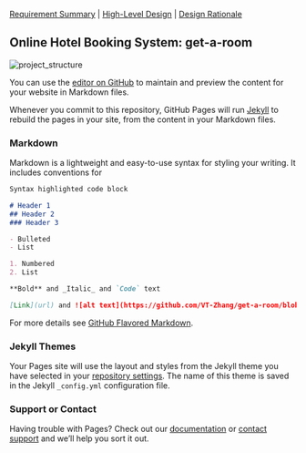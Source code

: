 [Requirement Summary](https://www.get-a-room.us) | [High-Level Design](https://github.com/VT-Zhang/get-a-room/high_level_design.md) | [Design Rationale](https://github.com/VT-Zhang/get-a-room/design_rationale.md)

## Online Hotel Booking System: get-a-room 

![project_structure](https://user-images.githubusercontent.com/24898162/95663810-2dc1f400-0b10-11eb-8895-3442f89bb910.png)

You can use the [editor on GitHub](https://github.com/VT-Zhang/get-a-room/edit/gh-pages/index.md) to maintain and preview the content for your website in Markdown files.

Whenever you commit to this repository, GitHub Pages will run [Jekyll](https://jekyllrb.com/) to rebuild the pages in your site, from the content in your Markdown files.

### Markdown

Markdown is a lightweight and easy-to-use syntax for styling your writing. It includes conventions for

```markdown
Syntax highlighted code block

# Header 1
## Header 2
### Header 3

- Bulleted
- List

1. Numbered
2. List

**Bold** and _Italic_ and `Code` text

[Link](url) and ![alt text](https://github.com/VT-Zhang/get-a-room/blob/gh-pages/src/img/project_structure.jpg?raw=true)
```

For more details see [GitHub Flavored Markdown](https://guides.github.com/features/mastering-markdown/).

### Jekyll Themes

Your Pages site will use the layout and styles from the Jekyll theme you have selected in your [repository settings](https://github.com/VT-Zhang/get-a-room/settings). The name of this theme is saved in the Jekyll `_config.yml` configuration file.

### Support or Contact

Having trouble with Pages? Check out our [documentation](https://docs.github.com/categories/github-pages-basics/) or [contact support](https://github.com/contact) and we’ll help you sort it out.
